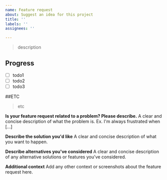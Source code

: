 ```yaml
---
name: Feature request
about: Suggest an idea for this project
title: ''
labels: ''
assignees: ''

---
```


> description

## Progress
 - [ ] todo1
 - [ ] todo2
 - [ ] todo3

##ETC
>etc


**Is your feature request related to a problem? Please describe.**
A clear and concise description of what the problem is. Ex. I'm always frustrated when [...]

**Describe the solution you'd like**
A clear and concise description of what you want to happen.

**Describe alternatives you've considered**
A clear and concise description of any alternative solutions or features you've considered.

**Additional context**
Add any other context or screenshots about the feature request here.
